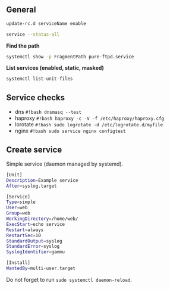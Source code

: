 ## General

```bash
update-rc.d serviceName enable
```

```bash
service --status-all
```

**Find the path**

```bash
systemctl show -p FragmentPath pure-ftpd.service
```

**List services (enabled, static, masked)**

```bash
systemctl list-unit-files
```

## Service checks

- dns `#!bash dnsmasq --test`
- haproxy `#!bash haproxy -c -V -f /etc/haproxy/haproxy.cfg`
- lorotate `#!bash sudo logrotate -d /etc/logrotate.d/myfile`
- nginx `#!bash sudo service nginx configtest`

## Create service

Simple service (daemon managed by systemd).

```bash
[Unit]
Description=Example service
After=syslog.target

[Service]
Type=simple
User=web
Group=web
WorkingDirectory=/home/web/
ExecStart=echo service
Restart=always
RestartSec=10
StandardOutput=syslog
StandardError=syslog
SyslogIdentifier=gammu

[Install]
WantedBy=multi-user.target
```

Do not forget to run `sudo systemctl daemon-reload`.
